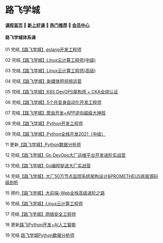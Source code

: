 # 路飞学城

#### [**课程首页**](../../README.md) 💖 [**新上好课**](./xshk.md) 💖 [**热门推荐**](./rmtj.md) 💖 [**会员中心**](./vip.md)

#### 路飞学城体系课

01 完结[【路飞学城】golang开发工程师](https://www.luffycity.com/light-course/go)

02 完结[【路飞学城】Linux云计算工程师(中级)](https://www.luffycity.com/employment-course/2/detail)

03 完结[【路飞学城】Linux云计算工程师(高级)](https://www.luffycity.com/employment-course/3/detail)

04 完结[【路飞学城】新媒体短视频运营](https://www.luffycity.com/light-course/new-media)

05 完结[【路飞学城】K8S DevOPS架构师 + CKA全球认证](https://www.luffycity.com/light-course)

06 完结[【路飞学城】5个月变身自动化开发工程师](https://www.luffycity.com/light-course/automation-python)

07 完结[【路飞学城】爬虫开发+APP逆向超级大神班](https://www.luffycity.com/light-course)

08 完结[【路飞学城】Python开发工程师](https://www.luffycity.com/light-course/python)

09 完结[【路飞学城】Python全栈开发2021（中级）](https://www.luffycity.com/employment-course/1/detail)

11 更新[【路飞学城】Python数据分析师](https://www.luffycity.com/employment-course/23/detail)

12 完结[【路飞学城】Go DevOps大厂运维平台开发进阶实战营](https://www.luffycity.com/light-course)

13 完结[【路飞学城】Go编程挺进⼤⼚实战营](https://www.luffycity.com/light-course)

14 完结[【路飞学城】大厂50万节点监控系统架构设计&PROMETHEUS底层源码级剖析](https://www.luffycity.com/light-course)

15 预约[【路飞学城】大前端-Web全栈高级进阶之路](https://www.luffycity.com/light-course)

16 完结[【路飞学城】Linux云计算工程师](https://www.luffycity.com/light-course)

17 完结[【路飞学城】网络安全工程师](https://www.luffycity.com/light-course)

18 更新[路飞Python开发+AI人工智能](https://www.luffycity.com/employment-course/4/chapter)

19 完结 [路飞学城Python数据分析师](https://www.luffycity.com/employment-course/23/detail)
